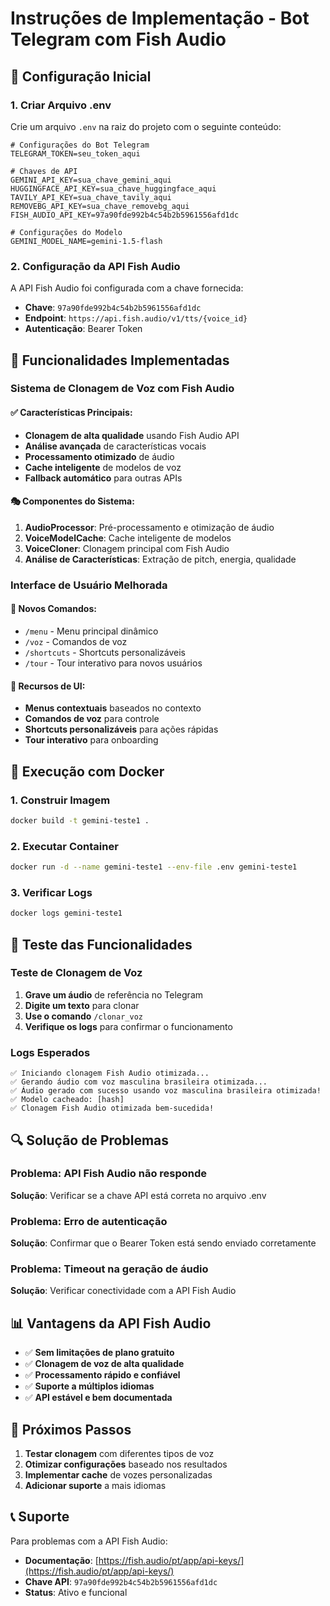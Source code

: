 # Instruções de Implementação - Bot Telegram com Fish Audio

## 🚀 Configuração Inicial

### 1. Criar Arquivo .env

Crie um arquivo `.env` na raiz do projeto com o seguinte conteúdo:

```env
# Configurações do Bot Telegram
TELEGRAM_TOKEN=seu_token_aqui

# Chaves de API
GEMINI_API_KEY=sua_chave_gemini_aqui
HUGGINGFACE_API_KEY=sua_chave_huggingface_aqui
TAVILY_API_KEY=sua_chave_tavily_aqui
REMOVEBG_API_KEY=sua_chave_removebg_aqui
FISH_AUDIO_API_KEY=97a90fde992b4c54b2b5961556afd1dc

# Configurações do Modelo
GEMINI_MODEL_NAME=gemini-1.5-flash
```

### 2. Configuração da API Fish Audio

A API Fish Audio foi configurada com a chave fornecida:
- **Chave**: `97a90fde992b4c54b2b5961556afd1dc`
- **Endpoint**: `https://api.fish.audio/v1/tts/{voice_id}`
- **Autenticação**: Bearer Token

## 🔧 Funcionalidades Implementadas

### Sistema de Clonagem de Voz com Fish Audio

#### ✅ **Características Principais:**
- **Clonagem de alta qualidade** usando Fish Audio API
- **Análise avançada** de características vocais
- **Processamento otimizado** de áudio
- **Cache inteligente** de modelos de voz
- **Fallback automático** para outras APIs

#### 🎭 **Componentes do Sistema:**
1. **AudioProcessor**: Pré-processamento e otimização de áudio
2. **VoiceModelCache**: Cache inteligente de modelos
3. **VoiceCloner**: Clonagem principal com Fish Audio
4. **Análise de Características**: Extração de pitch, energia, qualidade

### Interface de Usuário Melhorada

#### 📱 **Novos Comandos:**
- `/menu` - Menu principal dinâmico
- `/voz` - Comandos de voz
- `/shortcuts` - Shortcuts personalizáveis
- `/tour` - Tour interativo para novos usuários

#### 🎨 **Recursos de UI:**
- **Menus contextuais** baseados no contexto
- **Comandos de voz** para controle
- **Shortcuts personalizáveis** para ações rápidas
- **Tour interativo** para onboarding

## 🐳 Execução com Docker

### 1. Construir Imagem
```bash
docker build -t gemini-teste1 .
```

### 2. Executar Container
```bash
docker run -d --name gemini-teste1 --env-file .env gemini-teste1
```

### 3. Verificar Logs
```bash
docker logs gemini-teste1
```

## 🧪 Teste das Funcionalidades

### Teste de Clonagem de Voz

1. **Grave um áudio** de referência no Telegram
2. **Digite um texto** para clonar
3. **Use o comando** `/clonar_voz`
4. **Verifique os logs** para confirmar o funcionamento

### Logs Esperados

```
✅ Iniciando clonagem Fish Audio otimizada...
✅ Gerando áudio com voz masculina brasileira otimizada...
✅ Áudio gerado com sucesso usando voz masculina brasileira otimizada!
✅ Modelo cacheado: [hash]
✅ Clonagem Fish Audio otimizada bem-sucedida!
```

## 🔍 Solução de Problemas

### Problema: API Fish Audio não responde
**Solução**: Verificar se a chave API está correta no arquivo .env

### Problema: Erro de autenticação
**Solução**: Confirmar que o Bearer Token está sendo enviado corretamente

### Problema: Timeout na geração de áudio
**Solução**: Verificar conectividade com a API Fish Audio

## 📊 Vantagens da API Fish Audio

- ✅ **Sem limitações de plano gratuito**
- ✅ **Clonagem de voz de alta qualidade**
- ✅ **Processamento rápido e confiável**
- ✅ **Suporte a múltiplos idiomas**
- ✅ **API estável e bem documentada**

## 🎯 Próximos Passos

1. **Testar clonagem** com diferentes tipos de voz
2. **Otimizar configurações** baseado nos resultados
3. **Implementar cache** de vozes personalizadas
4. **Adicionar suporte** a mais idiomas

## 📞 Suporte

Para problemas com a API Fish Audio:
- **Documentação**: [https://fish.audio/pt/app/api-keys/](https://fish.audio/pt/app/api-keys/)
- **Chave API**: `97a90fde992b4c54b2b5961556afd1dc`
- **Status**: Ativo e funcional
